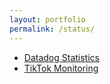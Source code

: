 ```yaml
---
layout: portfolio
permalink: /status/
---
```


- [Datadog Statistics](https://p.datadoghq.com/sb/73bd0117e-7353de3dbe?tv_mode=true)
- [TikTok Monitoring](https://www.tiktok.com/share/user/6611517758046715909?refer=h5_reflow_user_m)
